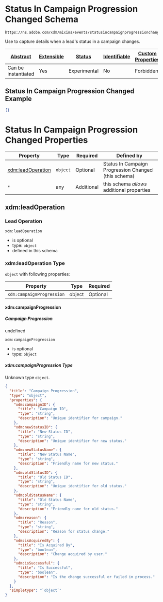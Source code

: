 
# Status In Campaign Progression Changed Schema

```
https://ns.adobe.com/xdm/mixins/events/statusincampaignprogressionchanged
```

Use to capture details when a lead's status in a campaign changes.

| [Abstract](../../../../abstract.md) | [Extensible](../../../../extensions.md) | [Status](../../../../status.md) | [Identifiable](../../../../id.md) | [Custom Properties](../../../../extensions.md) | [Additional Properties](../../../../extensions.md) | Defined In |
|-------------------------------------|-----------------------------------------|---------------------------------|-----------------------------------|------------------------------------------------|----------------------------------------------------|------------|
| Can be instantiated | Yes | Experimental | No | Forbidden | Permitted | [mixins/experience-event/events/statusincampaignprogressionchanged.schema.json](mixins/experience-event/events/statusincampaignprogressionchanged.schema.json) |

## Status In Campaign Progression Changed Example
```json
{}
```

# Status In Campaign Progression Changed Properties

| Property | Type | Required | Defined by |
|----------|------|----------|------------|
| [xdm:leadOperation](#xdmleadoperation) | `object` | Optional | Status In Campaign Progression Changed (this schema) |
| `*` | any | Additional | this schema *allows* additional properties |

## xdm:leadOperation
### Lead Operation

`xdm:leadOperation`
* is optional
* type: `object`
* defined in this schema

### xdm:leadOperation Type


`object` with following properties:


| Property | Type | Required |
|----------|------|----------|
| `xdm:campaignProgression`| object | Optional |



#### xdm:campaignProgression
##### Campaign Progression

undefined

`xdm:campaignProgression`
* is optional
* type: `object`

##### xdm:campaignProgression Type

Unknown type `object`.

```json
{
  "title": "Campaign Progression",
  "type": "object",
  "properties": {
    "xdm:campaignID": {
      "title": "Campaign ID",
      "type": "string",
      "description": "Unique identifier for campaign."
    },
    "xdm:newStatusID": {
      "title": "New Status ID",
      "type": "string",
      "description": "Unique identifier for new status."
    },
    "xdm:newStatusName": {
      "title": "New Status Name",
      "type": "string",
      "description": "Friendly name for new status."
    },
    "xdm:oldStatusID": {
      "title": "Old Status ID",
      "type": "string",
      "description": "Unique identifier for old status."
    },
    "xdm:oldStatusName": {
      "title": "Old Status Name",
      "type": "string",
      "description": "Friendly name for old status."
    },
    "xdm:reason": {
      "title": "Reason",
      "type": "string",
      "description": "Reason for status change."
    },
    "xdm:isAcquiredBy": {
      "title": "Is Acquired By",
      "type": "boolean",
      "description": "Change acquired by user."
    },
    "xdm:isSuccessful": {
      "title": "Is Successful",
      "type": "boolean",
      "description": "Is the change successful or failed in process."
    }
  },
  "simpletype": "`object`"
}
```










